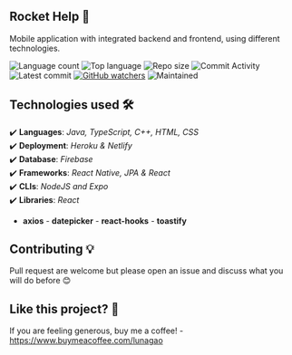 ## Rocket Help 🎯
 Mobile application with integrated backend and frontend, using different technologies.

![Language count](https://img.shields.io/github/languages/count/letnagao/ignite-lab-rocket-help-2022?color=green)
![Top language](https://img.shields.io/github/languages/top/letnagao/ignite-lab-rocket-help-2022?color=ff69b4)
![Repo size](https://img.shields.io/github/repo-size/letnagao/ignite-lab-rocket-help-2022?color=yellow)
![Commit Activity](https://img.shields.io/github/commit-activity/y/letnagao/ignite-lab-rocket-help-2022?color=blue)
![Latest commit](https://img.shields.io/github/last-commit/letnagao/ignite-lab-rocket-help-2022?color=red)
[![GitHub watchers](https://img.shields.io/github/watchers/letnagao/ignite-lab-rocket-help-2022?logo=GitHub)](https://github.com/letnagao/ignite-lab-rocket-help-2022/watchers)
![Maintained](https://img.shields.io/maintenance/yes/9999)

## Technologies used 🛠️
✔️ **Languages**: *Java, TypeScript, C++, HTML, CSS*<br />
✔️ **Deployment**: *Heroku & Netlify*<br />
✔️ **Database**: *Firebase*<br />
✔️ **Frameworks**: *React Native, JPA & React*<br />
✔️ **CLIs**: *NodeJS and Expo*<br />
✔️ **Libraries**: *React*<br /> 
- **axios**  - **datepicker** - **react-hooks**  - **toastify**

## Contributing 💡
Pull request are welcome but please open an issue and discuss what you will do before 😊

## Like this project? 💖

If you are feeling generous, buy me a coffee! - https://www.buymeacoffee.com/lunagao
